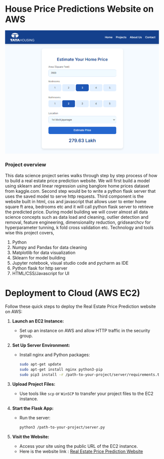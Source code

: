 # House Price Predictions Website on AWS

![](BHP_website.png)

### **Project overview**

This data science project series walks through step by step process of how to build a real estate price prediction website. We will first build a model using sklearn and linear regression using banglore home prices dataset from kaggle.com. Second step would be to write a python flask server that uses the saved model to serve http requests. Third component is the website built in html, css and javascript that allows user to enter home square ft area, bedrooms etc and it will call python flask server to retrieve the predicted price. During model building we will cover almost all data science concepts such as data load and cleaning, outlier detection and removal, feature engineering, dimensionality reduction, gridsearchcv for hyperparameter tunning, k fold cross validation etc. Technology and tools wise this project covers,

1. Python
2. Numpy and Pandas for data cleaning
3. Matplotlib for data visualization
4. Sklearn for model building
5. Jupyter notebook, visual studio code and pycharm as IDE
6. Python flask for http server
7. HTML/CSS/Javascript for UI


# Deployment to Cloud (AWS EC2)

Follow these quick steps to deploy the Real Estate Price Prediction website on AWS:

1. **Launch an EC2 Instance:**  
   - Set up an instance on AWS and allow HTTP traffic in the security group.

2. **Set Up Server Environment:**  
   - Install nginx and Python packages:  
     ```bash
     sudo apt-get update
     sudo apt-get install nginx python3-pip
     sudo pip3 install -r /path-to-your-project/server/requirements.txt
     ```

3. **Upload Project Files:**  
   - Use tools like `scp` or `WinSCP` to transfer your project files to the EC2 instance.

4. **Start the Flask App:**  
   - Run the server:  
     ```bash
     python3 /path-to-your-project/server.py
     ```

5. **Visit the Website:**  
   - Access your site using the public URL of the EC2 instance.
   - Here is the website link : [Real Estate Price Prediction Website](http://ec2-52-65-223-207.ap-southeast-2.compute.amazonaws.com/) 

